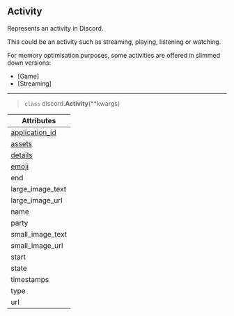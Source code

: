 ## Activity [](https://discordpy.readthedocs.io/en/v1.7.3/api.html#activity)

Represents an activity in Discord.

This could be an activity such as streaming, playing, listening or watching.

For memory optimisation purposes, some activities are offered in slimmed down versions:
- [Game]
- [Streaming]
****
> `class` discord.**Activity**(**kwargs)

**Attributes** |
---|
[application_id](discord/Data%20Classes/Activity/application_id) |
[assets](discord/Data%20Classes/Activity/assets) |
[details](discord/Data%20Classes/Activity/details) |
[emoji](discord/Data%20Classes/Activity/emoji) |
end |
large_image_text |
large_image_url |
name |
party |
small_image_text |
small_image_url |
start |
state |
timestamps |
type |
url |
